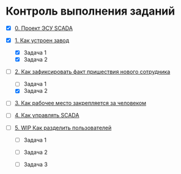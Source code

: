 # Контроль выполнения заданий

- [X] [0. Проект ЭСУ SCADA](<0.Проект ЭСУ SCADA.md>)
- [X] [1. Как устроен завод](<1.Как устроен завод.md>)
  - [X] Задача 1
  - [X] Задача 2

- [ ] [2. Как зафиксировать факт пришествия нового сотрудника](<2.Как зафикисировать факт пришествия нового сотрудника.md>)
  - [ ] Задача 1
  - [X] Задача 2

- [ ] [3. Как рабочее место закрепляется за человеком](<3.Как рабочее место закрепляется за человеком.md>)

- [ ] [4. Как управлять SCADA](<4.Как управлять SCADA.md>)

- [ ] [5. WIP Как разделить пользователей](<5.WIP Как разделить пользователей.md>)
  - [ ] Задача 1
  - [ ] Задача 2
  - [ ] Задача 3

